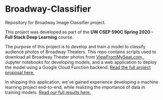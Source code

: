 # Broadway-Classifier
Repository for Broadway Image Classifier project.

This project was developed as part of the **UW CSEP 590C Spring 2020 - Full Stack Deep Learning** course.

The purpose of this project is to develop and train a model to classify audience photos of Broadway Theaters. This repo contains scripts used to download all Broadway Theater photos from [ViewFromMySeat.com,](https://aviewfrommyseat.com/), Jupyter notebooks for developing models, and a web application to deploy the model using a Google Cloud Function backend.
[Read the full project proposal here.](https://docs.google.com/document/d/1bQBVSmyq7ojCB7JA5dpX6T5Wmxn1Mjd8JP3A3RIC3fg/edit?usp=sharing)

In shipping this application, we've gained experience developing a machine learning project end-to-end, while realizing the importance of data in training models. [Read our full results here.](https://docs.google.com/document/d/1U588pwstkNW_fmlneOLN6pHoLDK1ndlQncBI40qrHlY/edit?usp=sharing)
